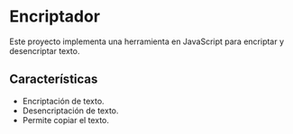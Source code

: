 # Encriptador
Este proyecto implementa una herramienta en JavaScript para encriptar y desencriptar texto.
## Características
- Encriptación de texto.
- Desencriptación de texto.
- Permite copiar el texto.
